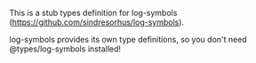 This is a stub types definition for log-symbols (https://github.com/sindresorhus/log-symbols).

log-symbols provides its own type definitions, so you don't need @types/log-symbols installed!